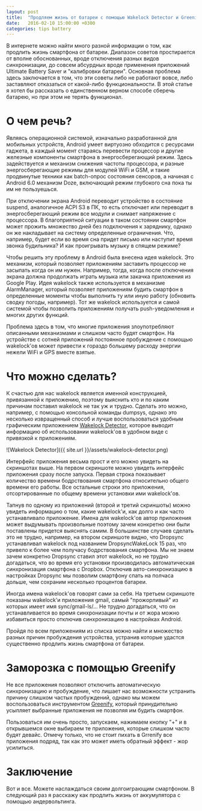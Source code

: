 ```yaml
---
layout: post
title:  "Продляем жизнь от батареи с помощью Wakelock Detector и Greenify"
date:   2016-02-10 15:00:00 +0300
categories: tips battery
---
```


В интернете можно найти много разной информации о том, как продлить жизнь смартфона от батареи. Диапазон советов простирается от вполне обоснованных, вроде отключения разных видов синхронизации, до совсем абсурдных вроде применения приложений Ultimate Battery Saver и "калибровки батареи". Основная проблема здесь заключается в том, что эти советы либо не работают вовсе, либо заставляют отказаться от какой-либо функциональности. В этой статье я хотел бы рассказать о единственном верном способе сберечь батарею, но при этом не терять функционал.

# О чем речь?

Являясь операционной системой, изначально разработанной для мобильных устройств, Android умеет виртуозно обходится с ресурсами гаджета, в каждый момент стараясь перевести процессор и другие железные компоненты смартфона в энергосберегающий режим. Здесь задействуется и механизм снижения частоты процессора, и разные энергосберегающие режимы для модулей WiFi и GSM, и такие продвинутые техники как batch-опрос состояния сенсоров, а начиная с Android 6.0 механизм Doze, включающий режим глубокого сна пока ты им не пользуешься.

При отключении экрана Android переводит устройство в состояние suspend, аналогичное ACPI S3 в ПК, то есть отключает или переводит в энергосберегающий режим все модули и снимает напряжение с процессора. В благоприятной ситуации в таком состоянии смартфон может прожить множество дней без подключения к заряднику, однако он же накладывает на систему определенные ограничения. Что, например, будет если во время сна придет письмо или наступит время звонка будильника? И как проигрывать музыку в спящем режиме?

Чтобы решить эту проблему в Android была внесена идея wakelock. Это механизм, который позволяет приложениям заставить процессор не засыпать когда он им нужен. Например, тогда, когда после отключения экрана должна продолжать играть музыка или закачка приложения из Google Play. Идея wakelock также используется в механизме AlarmManager, который позволяет приложениям будить смартфон в определенные моменты чтобы выполнить ту или иную работу (обновить сводку погоды, например). Тот же wakelock используется и самой системой чтобы позволить приложениям получать push-уведомления и многих других функций.

Проблема здесь в том, что многие приложения злоупотребляют описанными механизмами и слишком часто будят смартфон. На устройстве с сотней приложений постоянное пробуждение с помощью wakelock'ов может привести к гораздо большему расходу энергии нежели WiFi и GPS вместе взятые.

# Что можно сделать?

К счастью для нас wakelock является именной конструкцией, привязанной к приложению, поэтому выяснить кто и по каким причинам поставил wakelock не так уж и трудно. Сделать это можно, например, с помощью консольной команды dumpsys, однако это несколько извращенный способ и лучше воспользоваться удобным графическим приложением <a href="https://play.google.com/store/apps/details?id=com.uzumapps.wakelockdetector">Wakelock Detector</a>, которое выводит информацию об использовании wakelock'ов в удобном виде с привязкой к приложениям.

![Wakelock Detector]({{ site.url }}/assets/wakelock-detector.png)

Интерфейс приложения весьма прост и его можно увидеть на скриншотах выше. На первом скриншоте можно увидеть интерфейс приложения сразу после запуска. Первая строка показывает количество времени бодрствования смартфона относительно общего времени его работы. Все остальные строки это приложения, отсортированные по общему времени установки ими wakelock'ов.

Тапнув по одному из приложений (второй и третий скриншоты) можно увидеть информацию о том, какие wakelock'и, как долго и как часто устанавливало приложение. Имена для wakelock'ов автор приложения может выдумывать произвольные поэтому зачем конкретно они были поставлены придется выяснять самим. В большинстве случаев сделать это не трудно, например, на втором скриншоте видно, что Dropsync устанавливал wakelock под названием DropsyncWakeLock 15 раз, что привело к более чем получасу бодрствования смартфона. Мы не знаем зачем конкретно Dropsync ставил этот wakelock, но не трудно догадаться, что во время его установки производилась автоматическая синхронизация смартфона с Dropbox. Отключив авто-синхронизацию в настройках Dropsync мы позволим смартфону спать на полчаса дольше, чем сохраним несколько процентов батареи.

Иногда имена wakelock'ов говорят сами за себя. На третьем скриншоте показаны wakelock'и приложения gmail, самый "прожорливый" из которых имеет имя sync/gmail-ls/... Не трудно догадаться, что он устанавливается во время синхронизации почты и от жора можно избавиться просто отключив синхронизацию в настройках Android.

Пройдя по всем приложениям из списка можно найти и множество разных причин пробуждения устройства, устранив которые удастся существенно продлить жизнь смартфона от батареи.

# Заморозка с помощью Greenify

Не все приложения позволяют отключить автоматическую синхронизацию и пробуждение, что лишает нас возможности устранить причину слишком частых пробуждений, однако мы можем воспользоваться инструментом <a href="https://play.google.com/store/apps/details?id=com.oasisfeng.greenify">Greenify</a>, который принудительно усыпляет выбранные приложения не позволяя им будить смартфон.

Пользоваться им очень просто, запускаем, нажимаем кнопку "+" и в открывшемся окне выбираем те приложения, которые слишком часто будят девайс. Отмечу только, что не стоит пихать в Grrenify все приложения подряд, так как это может иметь обратный эффект - жор усилиться.

# Заключение

Вот и все. Можете наслаждаться своим долгоиграющим смартфоном. В следующий раз я расскажу как продлить жизнь от аккумулятора с помощью андервольтинга.
